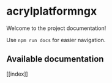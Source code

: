 # acrylplatformngx

Welcome to the project documentation!

Use `npm run docs` for easier navigation.

## Available documentation

[[index]]
